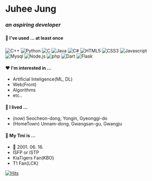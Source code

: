 # Juhee Jung
###
### _an aspiring developer_
###
###
###
###
#### :yellow_heart: I've used ... at least once
###
![C++](https://img.shields.io/badge/C++-00599C?style=flat-square&logo=c%2B%2B&logoColor=white) ![Python](https://img.shields.io/badge/Python-3776AB?style=flat-square&logo=python&logoColor=white) ![C](https://img.shields.io/badge/C-A8B9CC?style=flat-square&logo=c&logoColor=white) ![Java](https://img.shields.io/badge/Java-007396?style=flat-square&logo=java&logoColor=white) ![C#](https://img.shields.io/badge/C%23-734F96?style=flat-square) ![HTML5](https://img.shields.io/badge/HTML5-E34F26?style=flat-square&logo=HTML5&logoColor=white) ![CSS3](https://img.shields.io/badge/CSS3-1572B6?style=flat-square&logo=CSS3&logoColor=white) ![Javascript](https://img.shields.io/badge/JavaScript-F7DF1E?style=flat-square&logo=Javascript&logoColor=white)
![Mysql](https://img.shields.io/badge/MySQL-4479A1?style=flat-square&logo=MySQL&logoColor=white) ![Node.js](https://img.shields.io/badge/Node.js-339933?style=flat-square&logo=Node%2Ejs&logoColor=white) ![php](https://img.shields.io/badge/php-777BB4?style=flat-square&logo=php&logoColor=white) ![Dart](https://img.shields.io/badge/Dart-0175C2?style=flat-square&logo=dart&logoColor=white) ![Flask](https://img.shields.io/badge/Flask-000000?style=flat-square&logo=flask&logoColor=white)


#### :heart:    I'm interested in ...

- Artificial Inteligence(ML, DL)
- Web(Front)
- Algorithms
- etc..


#### :blue_heart: I lived ...
- (now) Seocheon-dong, Yongin, Gyeonggi-do
- (HomeTown) Unnam-dong, Gwangsan-gu, Gwangju

#### 💜 My Tmi is ...
- 🎂 2001. 06. 16. 
- ISFP or ISTP
- KiaTigers Fan(KBO)
- T1 Fan(LCK)

[![Hits](https://hits.seeyoufarm.com/api/count/incr/badge.svg?url=https%3A%2F%2Fgithub.com%2Fwjdwngml1001%2Fhit-counter&count_bg=%2379C83D&title_bg=%23555555&icon=&icon_color=%23D63A3A&title=hits&edge_flat=false)](https://hits.seeyoufarm.com)
